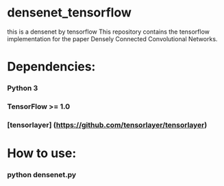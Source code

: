 # densenet_tensorflow
this is a densenet by tensorflow
This repository contains the tensorflow implementation for the paper Densely Connected Convolutional Networks.
# Dependencies:
### Python 3
### TensorFlow >= 1.0
### [tensorlayer] (https://github.com/tensorlayer/tensorlayer)
# How to use:
### python densenet.py
